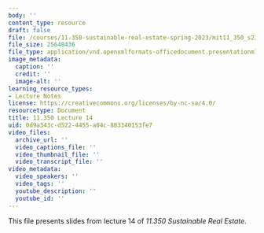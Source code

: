 ```yaml
---
body: ''
content_type: resource
draft: false
file: /courses/11-350-sustainable-real-estate-spring-2023/mit11_350_s23_lec14.pptx
file_size: 25648436
file_type: application/vnd.openxmlformats-officedocument.presentationml.presentation
image_metadata:
  caption: ''
  credit: ''
  image-alt: ''
learning_resource_types:
- Lecture Notes
license: https://creativecommons.org/licenses/by-nc-sa/4.0/
resourcetype: Document
title: 11.350 Lecture 14
uid: 0d9a343c-d522-4455-a04c-883340153fe7
video_files:
  archive_url: ''
  video_captions_file: ''
  video_thumbnail_file: ''
  video_transcript_file: ''
video_metadata:
  video_speakers: ''
  video_tags: ''
  youtube_description: ''
  youtube_id: ''
---
```

This file presents slides from lecture 14 of *11.350 Sustainable Real Estate*.